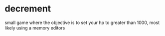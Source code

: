 # decrement
small game where the objective is to set your hp to greater than 1000, most likely using a memory editors
